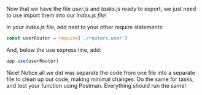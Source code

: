 <!--title={Separate Route Files Pt. 3}-->

<!--concepts={web development}-->

Now that we have the file *user.js* and *tasks.js* ready to export, we just need to use import them into our *index.js file*!



In your *index.js* file, add next to your other require statements: 

```javascript
const userRouter = require('./routers.user')
```

And, below the use express line, add: 

```javascript
app.use(userRouter)
```

Nice! Notice all we did was separate the code from one file into a separate file to clean up our code, making minimal changes. Do the same for tasks, and test your function using Postman. Everything should run the same!

